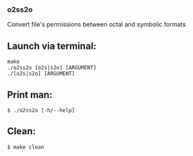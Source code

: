 ### o2ss2o
Convert file's permissions between octal and symbolic formats

## Launch via terminal:
```
make
./o2ss2o [o2s|s2o] [ARGUMENT]
./[o2s|s2o] [ARGUMENT]
```

## Print man:
```
$ ./o2ss2o [-h/--help]
```

## Clean:
```
$ make clean
```
